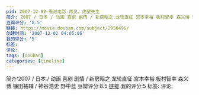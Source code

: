 ```yaml
---
pid: 2007-12-02-看过电影-再见，绝望先生
简介: 2007 / 日本 / 动画 喜剧 剧情 / 新房昭之 龙轮直征 宫本幸裕 板村智幸 森义博 镰田祐辅 / 神谷浩史 野中蓝
豆瓣评分: '8.5'
链接: https://movie.douban.com/subject/2950496/
创建时间: '2007-12-02 04:05:06'
我的评分: '5'
标签:
评论:
tags: [douban]
categories: [timeline]
---
```

简介:2007 / 日本 / 动画 喜剧 剧情 / 新房昭之 龙轮直征 宫本幸裕 板村智幸 森义博 镰田祐辅 / 神谷浩史 野中蓝
豆瓣评分:8.5
[链接](https://movie.douban.com/subject/2950496/)
我的评分:5
标签:
评论:
